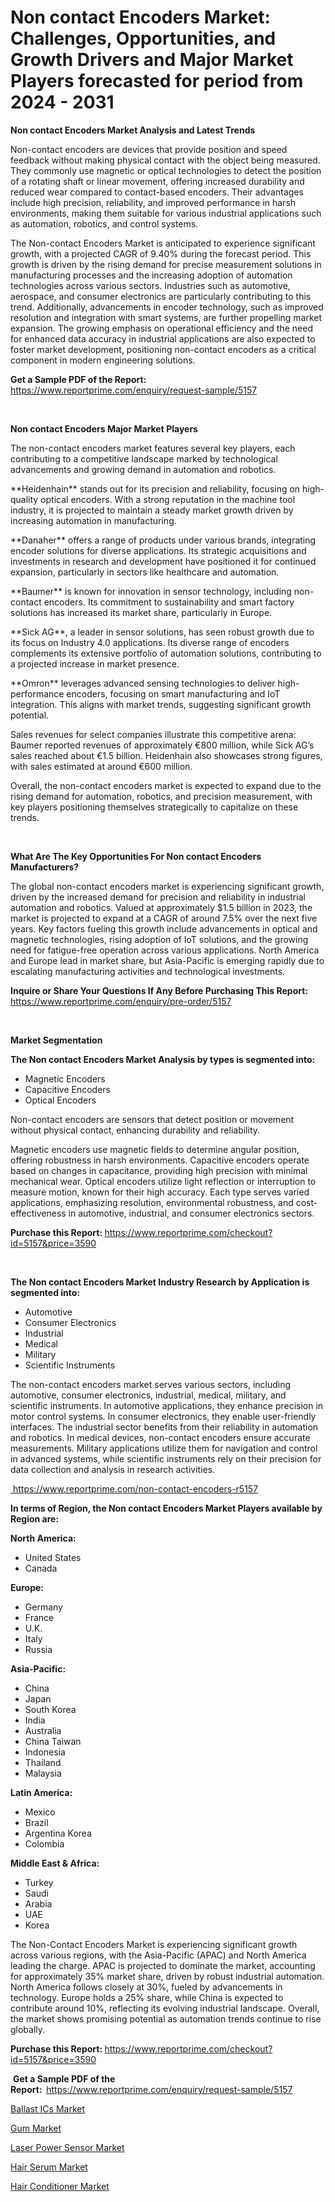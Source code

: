 <p><h1>Non contact Encoders Market: Challenges, Opportunities, and Growth Drivers and Major Market Players forecasted for period from 2024 - 2031</h1></p><p><strong>Non contact Encoders Market Analysis and Latest Trends</strong></p>
<p><p>Non-contact encoders are devices that provide position and speed feedback without making physical contact with the object being measured. They commonly use magnetic or optical technologies to detect the position of a rotating shaft or linear movement, offering increased durability and reduced wear compared to contact-based encoders. Their advantages include high precision, reliability, and improved performance in harsh environments, making them suitable for various industrial applications such as automation, robotics, and control systems.</p><p>The Non-contact Encoders Market is anticipated to experience significant growth, with a projected CAGR of 9.40% during the forecast period. This growth is driven by the rising demand for precise measurement solutions in manufacturing processes and the increasing adoption of automation technologies across various sectors. Industries such as automotive, aerospace, and consumer electronics are particularly contributing to this trend. Additionally, advancements in encoder technology, such as improved resolution and integration with smart systems, are further propelling market expansion. The growing emphasis on operational efficiency and the need for enhanced data accuracy in industrial applications are also expected to foster market development, positioning non-contact encoders as a critical component in modern engineering solutions.</p></p>
<p><strong>Get a Sample PDF of the Report:&nbsp;</strong> <a href="https://www.reportprime.com/enquiry/request-sample/5157?utm_campaign=1119&utm_medium=2&utm_source=Github&utm_content=ia&utm_term=24122024&utm_id=non-contact-encoders">https://www.reportprime.com/enquiry/request-sample/5157</a></p>
<p>&nbsp;</p>
<p><strong>Non contact Encoders Major Market Players</strong></p>
<p><p>The non-contact encoders market features several key players, each contributing to a competitive landscape marked by technological advancements and growing demand in automation and robotics.</p><p>**Heidenhain** stands out for its precision and reliability, focusing on high-quality optical encoders. With a strong reputation in the machine tool industry, it is projected to maintain a steady market growth driven by increasing automation in manufacturing.</p><p>**Danaher** offers a range of products under various brands, integrating encoder solutions for diverse applications. Its strategic acquisitions and investments in research and development have positioned it for continued expansion, particularly in sectors like healthcare and automation.</p><p>**Baumer** is known for innovation in sensor technology, including non-contact encoders. Its commitment to sustainability and smart factory solutions has increased its market share, particularly in Europe.</p><p>**Sick AG**, a leader in sensor solutions, has seen robust growth due to its focus on Industry 4.0 applications. Its diverse range of encoders complements its extensive portfolio of automation solutions, contributing to a projected increase in market presence.</p><p>**Omron** leverages advanced sensing technologies to deliver high-performance encoders, focusing on smart manufacturing and IoT integration. This aligns with market trends, suggesting significant growth potential.</p><p>Sales revenues for select companies illustrate this competitive arena: Baumer reported revenues of approximately €800 million, while Sick AG’s sales reached about €1.5 billion. Heidenhain also showcases strong figures, with sales estimated at around €600 million. </p><p>Overall, the non-contact encoders market is expected to expand due to the rising demand for automation, robotics, and precision measurement, with key players positioning themselves strategically to capitalize on these trends.</p></p>
<p>&nbsp;</p>
<p><strong>What Are The Key Opportunities For Non contact Encoders Manufacturers?</strong></p>
<p><p>The global non-contact encoders market is experiencing significant growth, driven by the increased demand for precision and reliability in industrial automation and robotics. Valued at approximately $1.5 billion in 2023, the market is projected to expand at a CAGR of around 7.5% over the next five years. Key factors fueling this growth include advancements in optical and magnetic technologies, rising adoption of IoT solutions, and the growing need for fatigue-free operation across various applications. North America and Europe lead in market share, but Asia-Pacific is emerging rapidly due to escalating manufacturing activities and technological investments.</p></p>
<p><strong>Inquire or Share Your Questions If Any Before Purchasing This Report:</strong> <a href="https://www.reportprime.com/enquiry/pre-order/5157?utm_campaign=1119&utm_medium=2&utm_source=Github&utm_content=ia&utm_term=24122024&utm_id=non-contact-encoders">https://www.reportprime.com/enquiry/pre-order/5157</a></p>
<p>&nbsp;</p>
<p><strong>Market Segmentation</strong></p>
<p><strong>The Non contact Encoders Market Analysis by types is segmented into:</strong></p>
<p><ul><li>Magnetic Encoders</li><li>Capacitive Encoders</li><li>Optical Encoders</li></ul></p>
<p><p>Non-contact encoders are sensors that detect position or movement without physical contact, enhancing durability and reliability. </p><p>Magnetic encoders use magnetic fields to determine angular position, offering robustness in harsh environments. Capacitive encoders operate based on changes in capacitance, providing high precision with minimal mechanical wear. Optical encoders utilize light reflection or interruption to measure motion, known for their high accuracy. Each type serves varied applications, emphasizing resolution, environmental robustness, and cost-effectiveness in automotive, industrial, and consumer electronics sectors.</p></p>
<p><strong>Purchase this Report:&nbsp;</strong><a href="https://www.reportprime.com/checkout?id=5157&price=3590&utm_campaign=1119&utm_medium=2&utm_source=Github&utm_content=ia&utm_term=24122024&utm_id=non-contact-encoders">https://www.reportprime.com/checkout?id=5157&price=3590</a></p>
<p>&nbsp;</p>
<p><strong>The Non contact Encoders Market Industry Research by Application is segmented into:</strong></p>
<p><ul><li>Automotive</li><li>Consumer Electronics</li><li>Industrial</li><li>Medical</li><li>Military</li><li>Scientific Instruments</li></ul></p>
<p><p>The non-contact encoders market serves various sectors, including automotive, consumer electronics, industrial, medical, military, and scientific instruments. In automotive applications, they enhance precision in motor control systems. In consumer electronics, they enable user-friendly interfaces. The industrial sector benefits from their reliability in automation and robotics. In medical devices, non-contact encoders ensure accurate measurements. Military applications utilize them for navigation and control in advanced systems, while scientific instruments rely on their precision for data collection and analysis in research activities.</p></p>
<p><a href="https://www.reportprime.com/non-contact-encoders-r5157?utm_campaign=1119&utm_medium=2&utm_source=Github&utm_content=ia&utm_term=24122024&utm_id=non-contact-encoders">&nbsp;https://www.reportprime.com/non-contact-encoders-r5157</a></p>
<p><strong>In terms of Region, the Non contact Encoders Market Players available by Region are:</strong></p>
<p>
    <p> <strong> North America: </strong>
        <ul>
            <li>United States</li>
            <li>Canada</li>
        </ul>
        </p> 
    <p> <strong> Europe: </strong>
        <ul>
            <li>Germany</li>
            <li>France</li>
            <li>U.K.</li>
            <li>Italy</li>
            <li>Russia</li>
        </ul>
        </p> 
    <p> <strong> Asia-Pacific: </strong>
        <ul>
            <li>China</li>
            <li>Japan</li>
            <li>South Korea</li>
            <li>India</li>
            <li>Australia</li>
            <li>China Taiwan</li>
            <li>Indonesia</li>
            <li>Thailand</li>
            <li>Malaysia</li>
        </ul>
        </p> 
    <p> <strong> Latin America: </strong>
        <ul>
            <li>Mexico</li>
            <li>Brazil</li>
            <li>Argentina Korea</li>
            <li>Colombia</li>
        </ul>
        </p> 
    <p> <strong> Middle East & Africa: </strong>
        <ul>
            <li>Turkey</li>
            <li>Saudi</li>
            <li>Arabia</li>
            <li>UAE</li>
            <li>Korea</li>
        </ul>
    </p>
    </p>
<p><p>The Non-Contact Encoders Market is experiencing significant growth across various regions, with the Asia-Pacific (APAC) and North America leading the charge. APAC is projected to dominate the market, accounting for approximately 35% market share, driven by robust industrial automation. North America follows closely at 30%, fueled by advancements in technology. Europe holds a 25% share, while China is expected to contribute around 10%, reflecting its evolving industrial landscape. Overall, the market shows promising potential as automation trends continue to rise globally.</p></p>
<p><strong>Purchase this Report: </strong><a href="https://www.reportprime.com/checkout?id=5157&price=3590&utm_campaign=1119&utm_medium=2&utm_source=Github&utm_content=ia&utm_term=24122024&utm_id=non-contact-encoders">https://www.reportprime.com/checkout?id=5157&price=3590</a></p>
<p>&nbsp;<strong>Get a Sample PDF of the Report:&nbsp;&nbsp;</strong><a href="https://www.reportprime.com/enquiry/request-sample/5157?utm_campaign=1119&utm_medium=2&utm_source=Github&utm_content=ia&utm_term=24122024&utm_id=non-contact-encoders">https://www.reportprime.com/enquiry/request-sample/5157</a></p>
<p><strong></strong></p>
<p><p><a href="https://github.com/bensemilia864/Market-Research-Report-List-1/blob/main/ballast-ics-market.md?utm_campaign=1119&utm_medium=2&utm_source=Github&utm_content=ia&utm_term=24122024&utm_id=non-contact-encoders">Ballast ICs Market</a></p><p><a href="https://www.linkedin.com/pulse/evaluating-profitability-gum-market-report-its-projected-bsefc?utm_campaign=1119&utm_medium=2&utm_source=Github&utm_content=ia&utm_term=24122024&utm_id=non-contact-encoders">Gum Market</a></p><p><a href="https://github.com/gerdabatiskzv9/Market-Research-Report-List-1/blob/main/laser-power-sensor-market.md?utm_campaign=1119&utm_medium=2&utm_source=Github&utm_content=ia&utm_term=24122024&utm_id=non-contact-encoders">Laser Power Sensor Market</a></p><p><a href="https://www.linkedin.com/pulse/hair-serum-market-segmentation-geographical-regions-forcast-till-na0rc?utm_campaign=1119&utm_medium=2&utm_source=Github&utm_content=ia&utm_term=24122024&utm_id=non-contact-encoders">Hair Serum Market</a></p><p><a href="https://www.linkedin.com/pulse/hair-conditioner-market-overview-size-value-predicted-bqubc?utm_campaign=1119&utm_medium=2&utm_source=Github&utm_content=ia&utm_term=24122024&utm_id=non-contact-encoders">Hair Conditioner Market</a></p></p>